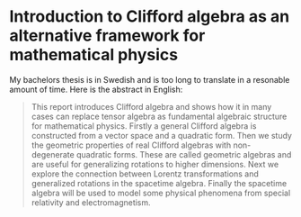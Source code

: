 # Introduction to Clifford algebra as an alternative framework for mathematical physics

My bachelors thesis is in Swedish and is too long to translate in a resonable amount of time. Here is the abstract in English:

> This report introduces Clifford algebra and shows how it in many cases can replace tensor algebra as fundamental algebraic structure for mathematical physics. Firstly a general Clifford algebra is constructed from a vector space and a quadratic form. Then we study the geometric properties of real Clifford algebras with non-degenerate quadratic forms. These are called geometric algebras and are useful for generalizing rotations to higher dimensions. Next we explore the connection between Lorentz transformations and generalized rotations in the spacetime algebra. Finally the spacetime algebra will be used to model some physical phenomena from special relativity and electromagnetism.
